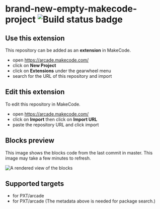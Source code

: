 # brand-new-empty-makecode-project ![Build status badge](https://github.com/robb-k/brand-new-empty-makecode-project/workflows/MakeCode/badge.svg)



## Use this extension

This repository can be added as an **extension** in MakeCode.

* open https://arcade.makecode.com/
* click on **New Project**
* click on **Extensions** under the gearwheel menu
* search for the URL of this repository and import

## Edit this extension

To edit this repository in MakeCode.

* open https://arcade.makecode.com/
* click on **Import** then click on **Import URL**
* paste the repository URL and click import

## Blocks preview

This image shows the blocks code from the last commit in master.
This image may take a few minutes to refresh.

![A rendered view of the blocks](https://github.com/robb-k/brand-new-empty-makecode-project/raw/master/.makecode/blocks.png)

## Supported targets

* for PXT/arcade
* for PXT/arcade
(The metadata above is needed for package search.)

